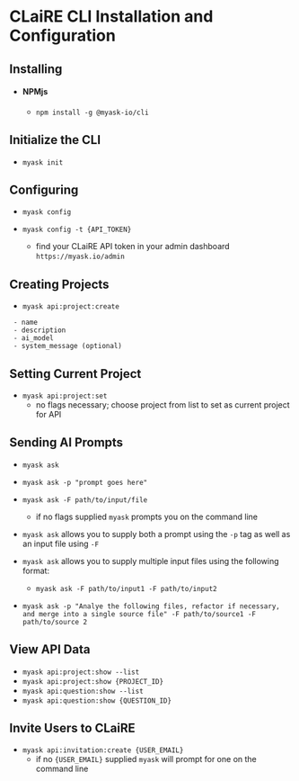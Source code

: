 # CLaiRE CLI Installation and Configuration

## Installing

- #### NPMjs
	- `npm install -g @myask-io/cli`

## Initialize the CLI
- `myask init`

## Configuring
- `myask config`
- `myask config -t {API_TOKEN}`

	- find your CLaiRE API token in your admin dashboard `https://myask.io/admin`

## Creating Projects
- `myask api:project:create`
```
 - name
 - description
 - ai_model
 - system_message (optional)
```

## Setting Current Project
- `myask api:project:set`
	- no flags necessary; choose project from list to set as current project for API

## Sending AI Prompts
- `myask ask`
- `myask ask -p "prompt goes here"`
- `myask ask -F path/to/input/file`
	- if no flags supplied `myask` prompts you on the command line

- `myask ask` allows you to supply both a prompt using the `-p` tag as well as an input file using `-F`
- `myask ask` allows you to supply multiple input files using the following format:
	- `myask ask -F path/to/input1 -F path/to/input2`
- `myask ask -p "Analye the following files, refactor if necessary, and merge into a single source file" -F path/to/source1 -F path/to/source 2`

## View API Data
- `myask api:project:show --list`
- `myask api:project:show {PROJECT_ID}`
- `myask api:question:show --list`
- `myask api:question:show {QUESTION_ID}`

## Invite Users to CLaiRE
- `myask api:invitation:create {USER_EMAIL}`
	- if no `{USER_EMAIL}` supplied `myask` will prompt for one on the command line
